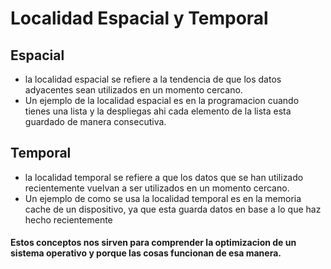 # Localidad Espacial y Temporal
## Espacial
- la localidad espacial se refiere a la tendencia de que los datos adyacentes sean utilizados en un momento cercano.
- Un ejemplo de la localidad espacial es en la programacion cuando tienes una lista y la despliegas ahi cada elemento de la lista esta guardado de manera consecutiva.
## Temporal
- la localidad temporal se refiere a que los datos que se han utilizado recientemente vuelvan a ser utilizados en un momento cercano.
- Un ejemplo de como se usa la localidad temporal es en la memoria cache de un dispositivo, ya que esta guarda datos en base a lo que haz hecho recientemente

#### Estos conceptos nos sirven para comprender la optimizacion de un sistema operativo y porque las cosas funcionan de esa manera.